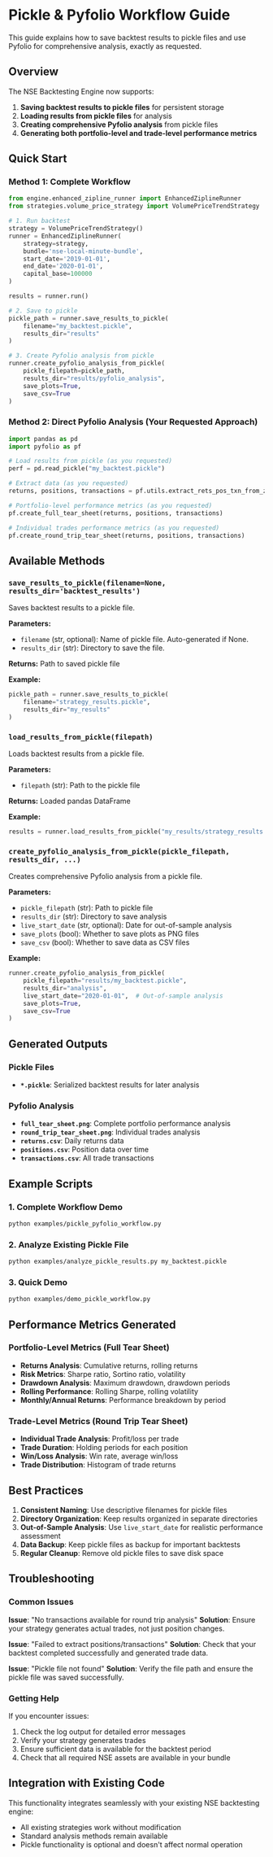 # Pickle & Pyfolio Workflow Guide

This guide explains how to save backtest results to pickle files and use Pyfolio for comprehensive analysis, exactly as requested.

## Overview

The NSE Backtesting Engine now supports:
1. **Saving backtest results to pickle files** for persistent storage
2. **Loading results from pickle files** for analysis
3. **Creating comprehensive Pyfolio analysis** from pickle files
4. **Generating both portfolio-level and trade-level performance metrics**

## Quick Start

### Method 1: Complete Workflow

```python
from engine.enhanced_zipline_runner import EnhancedZiplineRunner
from strategies.volume_price_strategy import VolumePriceTrendStrategy

# 1. Run backtest
strategy = VolumePriceTrendStrategy()
runner = EnhancedZiplineRunner(
    strategy=strategy,
    bundle='nse-local-minute-bundle',
    start_date='2019-01-01',
    end_date='2020-01-01',
    capital_base=100000
)

results = runner.run()

# 2. Save to pickle
pickle_path = runner.save_results_to_pickle(
    filename="my_backtest.pickle",
    results_dir="results"
)

# 3. Create Pyfolio analysis from pickle
runner.create_pyfolio_analysis_from_pickle(
    pickle_filepath=pickle_path,
    results_dir="results/pyfolio_analysis",
    save_plots=True,
    save_csv=True
)
```

### Method 2: Direct Pyfolio Analysis (Your Requested Approach)

```python
import pandas as pd
import pyfolio as pf

# Load results from pickle (as you requested)
perf = pd.read_pickle("my_backtest.pickle")

# Extract data (as you requested)
returns, positions, transactions = pf.utils.extract_rets_pos_txn_from_zipline(perf)

# Portfolio-level performance metrics (as you requested)
pf.create_full_tear_sheet(returns, positions, transactions)

# Individual trades performance metrics (as you requested)
pf.create_round_trip_tear_sheet(returns, positions, transactions)
```

## Available Methods

### `save_results_to_pickle(filename=None, results_dir='backtest_results')`

Saves backtest results to a pickle file.

**Parameters:**
- `filename` (str, optional): Name of pickle file. Auto-generated if None.
- `results_dir` (str): Directory to save the file.

**Returns:** Path to saved pickle file

**Example:**
```python
pickle_path = runner.save_results_to_pickle(
    filename="strategy_results.pickle",
    results_dir="my_results"
)
```

### `load_results_from_pickle(filepath)`

Loads backtest results from a pickle file.

**Parameters:**
- `filepath` (str): Path to the pickle file

**Returns:** Loaded pandas DataFrame

**Example:**
```python
results = runner.load_results_from_pickle("my_results/strategy_results.pickle")
```

### `create_pyfolio_analysis_from_pickle(pickle_filepath, results_dir, ...)`

Creates comprehensive Pyfolio analysis from a pickle file.

**Parameters:**
- `pickle_filepath` (str): Path to pickle file
- `results_dir` (str): Directory to save analysis
- `live_start_date` (str, optional): Date for out-of-sample analysis
- `save_plots` (bool): Whether to save plots as PNG files
- `save_csv` (bool): Whether to save data as CSV files

**Example:**
```python
runner.create_pyfolio_analysis_from_pickle(
    pickle_filepath="results/my_backtest.pickle",
    results_dir="analysis",
    live_start_date="2020-01-01",  # Out-of-sample analysis
    save_plots=True,
    save_csv=True
)
```

## Generated Outputs

### Pickle Files
- **`*.pickle`**: Serialized backtest results for later analysis

### Pyfolio Analysis
- **`full_tear_sheet.png`**: Complete portfolio performance analysis
- **`round_trip_tear_sheet.png`**: Individual trades analysis
- **`returns.csv`**: Daily returns data
- **`positions.csv`**: Position data over time
- **`transactions.csv`**: All trade transactions

## Example Scripts

### 1. Complete Workflow Demo
```bash
python examples/pickle_pyfolio_workflow.py
```

### 2. Analyze Existing Pickle File
```bash
python examples/analyze_pickle_results.py my_backtest.pickle
```

### 3. Quick Demo
```bash
python examples/demo_pickle_workflow.py
```

## Performance Metrics Generated

### Portfolio-Level Metrics (Full Tear Sheet)
- **Returns Analysis**: Cumulative returns, rolling returns
- **Risk Metrics**: Sharpe ratio, Sortino ratio, volatility
- **Drawdown Analysis**: Maximum drawdown, drawdown periods
- **Rolling Performance**: Rolling Sharpe, rolling volatility
- **Monthly/Annual Returns**: Performance breakdown by period

### Trade-Level Metrics (Round Trip Tear Sheet)
- **Individual Trade Analysis**: Profit/loss per trade
- **Trade Duration**: Holding periods for each position
- **Win/Loss Analysis**: Win rate, average win/loss
- **Trade Distribution**: Histogram of trade returns

## Best Practices

1. **Consistent Naming**: Use descriptive filenames for pickle files
2. **Directory Organization**: Keep results organized in separate directories
3. **Out-of-Sample Analysis**: Use `live_start_date` for realistic performance assessment
4. **Data Backup**: Keep pickle files as backup for important backtests
5. **Regular Cleanup**: Remove old pickle files to save disk space

## Troubleshooting

### Common Issues

**Issue**: "No transactions available for round trip analysis"
**Solution**: Ensure your strategy generates actual trades, not just position changes.

**Issue**: "Failed to extract positions/transactions"
**Solution**: Check that your backtest completed successfully and generated trade data.

**Issue**: "Pickle file not found"
**Solution**: Verify the file path and ensure the pickle file was saved successfully.

### Getting Help

If you encounter issues:
1. Check the log output for detailed error messages
2. Verify your strategy generates trades
3. Ensure sufficient data is available for the backtest period
4. Check that all required NSE assets are available in your bundle

## Integration with Existing Code

This functionality integrates seamlessly with your existing NSE backtesting engine:
- All existing strategies work without modification
- Standard analysis methods remain available
- Pickle functionality is optional and doesn't affect normal operation

